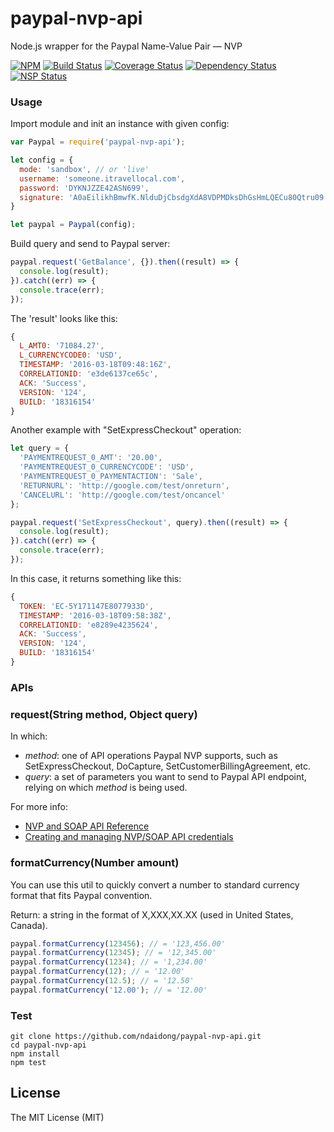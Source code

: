 # paypal-nvp-api
Node.js wrapper for the Paypal Name-Value Pair — NVP

[![NPM](https://badge.fury.io/js/paypal-nvp-api.svg)](https://badge.fury.io/js/paypal-nvp-api)
[![Build Status](https://travis-ci.org/ndaidong/paypal-nvp-api.svg?branch=master)](https://travis-ci.org/ndaidong/paypal-nvp-api)
[![Coverage Status](https://coveralls.io/repos/github/ndaidong/paypal-nvp-api/badge.svg?branch=master)](https://coveralls.io/github/ndaidong/paypal-nvp-api?branch=master)
[![Dependency Status](https://gemnasium.com/badges/github.com/ndaidong/paypal-nvp-api.svg)](https://gemnasium.com/github.com/ndaidong/paypal-nvp-api)
[![NSP Status](https://nodesecurity.io/orgs/techpush/projects/b6471f27-370b-4f79-badd-75cd5401d826/badge)](https://nodesecurity.io/orgs/techpush/projects/b6471f27-370b-4f79-badd-75cd5401d826)


### Usage

Import module and init an instance with given config:

```js
var Paypal = require('paypal-nvp-api');

let config = {
  mode: 'sandbox', // or 'live'
  username: 'someone.itravellocal.com',
  password: 'DYKNJZZE42ASN699',
  signature: 'A0aEilikhBmwfK.NlduDjCbsdgXdA8VDPMDksDhGsHmLQECu80Qtru09'
}

let paypal = Paypal(config);
```

Build query and send to Paypal server:

```js
paypal.request('GetBalance', {}).then((result) => {
  console.log(result);
}).catch((err) => {
  console.trace(err);
});
```

The 'result' looks like this:

```js
{
  L_AMT0: '71084.27',
  L_CURRENCYCODE0: 'USD',
  TIMESTAMP: '2016-03-18T09:48:16Z',
  CORRELATIONID: 'e3de6137ce65c',
  ACK: 'Success',
  VERSION: '124',
  BUILD: '18316154'
}
```

Another example with "SetExpressCheckout" operation:

```js
let query = {
  'PAYMENTREQUEST_0_AMT': '20.00',
  'PAYMENTREQUEST_0_CURRENCYCODE': 'USD',
  'PAYMENTREQUEST_0_PAYMENTACTION': 'Sale',
  'RETURNURL': 'http://google.com/test/onreturn',
  'CANCELURL': 'http://google.com/test/oncancel'
};

paypal.request('SetExpressCheckout', query).then((result) => {
  console.log(result);
}).catch((err) => {
  console.trace(err);
});
```

In this case, it returns something like this:

```js
{
  TOKEN: 'EC-5Y171147E8077933D',
  TIMESTAMP: '2016-03-18T09:58:38Z',
  CORRELATIONID: 'e8289e4235624',
  ACK: 'Success',
  VERSION: '124',
  BUILD: '18316154'
}

```


### APIs

### request(String method, Object query)

In which:

- *method*: one of API operations Paypal NVP supports, such as SetExpressCheckout, DoCapture, SetCustomerBillingAgreement, etc.
- *query*: a set of parameters you want to send to Paypal API endpoint, relying on which *method* is being used.

For more info:

- [NVP and SOAP API Reference](https://developer.paypal.com/docs/classic/api/)
- [Creating and managing NVP/SOAP API credentials](https://developer.paypal.com/docs/classic/api/apiCredentials/)

### formatCurrency(Number amount)

You can use this util to quickly convert a number to standard currency format that fits Paypal convention.

Return: a string in the format of X,XXX,XX.XX (used in United States, Canada).

```js
paypal.formatCurrency(123456); // = '123,456.00'
paypal.formatCurrency(12345); // = '12,345.00'
paypal.formatCurrency(1234); // = '1,234.00'
paypal.formatCurrency(12); // = '12.00'
paypal.formatCurrency(12.5); // = '12.50'
paypal.formatCurrency('12.00'); // = '12.00'
```

### Test

```
git clone https://github.com/ndaidong/paypal-nvp-api.git
cd paypal-nvp-api
npm install
npm test
```


## License

The MIT License (MIT)

